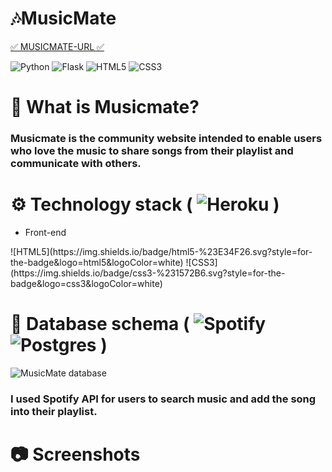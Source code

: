 # 🎶MusicMate
[✅ MUSICMATE-URL ✅](http://musicmate-by-jenna.herokuapp.com/) 

![Python](https://img.shields.io/badge/python-3670A0?style=for-the-badge&logo=python&logoColor=ffdd54) 
![Flask](https://img.shields.io/badge/flask-%23000.svg?style=for-the-badge&logo=flask&logoColor=white)
![HTML5](https://img.shields.io/badge/html5-%23E34F26.svg?style=for-the-badge&logo=html5&logoColor=white)
![CSS3](https://img.shields.io/badge/css3-%231572B6.svg?style=for-the-badge&logo=css3&logoColor=white)

# 🎵 What is Musicmate?
### Musicmate is the community website intended to enable users who love the music to share songs from their playlist and communicate with others. 

# ⚙️ Technology stack ( ![Heroku](https://img.shields.io/badge/heroku-%23430098.svg?style=for-the-badge&logo=heroku&logoColor=white) )
<ul> 
  <li> Front-end </li>  
</ul>  
![HTML5](https://img.shields.io/badge/html5-%23E34F26.svg?style=for-the-badge&logo=html5&logoColor=white)  
![CSS3](https://img.shields.io/badge/css3-%231572B6.svg?style=for-the-badge&logo=css3&logoColor=white)


# 💾 Database schema ( ![Spotify](https://img.shields.io/badge/Spotify-1ED760?style=for-the-badge&logo=spotify&logoColor=white) ![Postgres](https://img.shields.io/badge/postgres-%23316192.svg?style=for-the-badge&logo=postgresql&logoColor=white)  )
![MusicMate database](https://user-images.githubusercontent.com/92393205/159342373-8fceab98-db0a-4156-b2c7-30d74641d71b.png)
### I used Spotify API for users to search music and add the song into their playlist. 

# 📷 Screenshots
